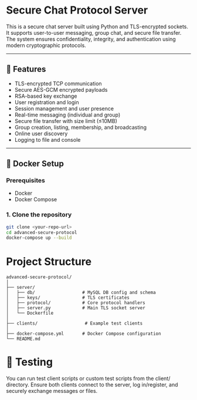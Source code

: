 # Secure Chat Protocol Server

This is a secure chat server built using Python and TLS-encrypted sockets. It supports user-to-user messaging, group chat, and secure file transfer. The system ensures confidentiality, integrity, and authentication using modern cryptographic protocols.

---

## 🚀 Features

- TLS-encrypted TCP communication
- Secure AES-GCM encrypted payloads
- RSA-based key exchange
- User registration and login
- Session management and user presence
- Real-time messaging (individual and group)
- Secure file transfer with size limit (≤10MB)
- Group creation, listing, membership, and broadcasting
- Online user discovery
- Logging to file and console

---

## 🐳 Docker Setup

### Prerequisites

- Docker
- Docker Compose

### 1. Clone the repository

```bash
git clone <your-repo-url>
cd advanced-secure-protocol
docker-compose up --build
```
# Project Structure
```
advanced-secure-protocol/
│
├── server/
│   ├── db/                  # MySQL DB config and schema
│   ├── keys/                # TLS certificates
│   ├── protocol/            # Core protocol handlers
│   ├── server.py            # Main TLS socket server
│   └── Dockerfile
│
├── clients/                  # Example test clients
│
├── docker-compose.yml       # Docker Compose configuration
└── README.md
```
# 🧪 Testing

You can run test client scripts or custom test scripts from the client/ directory.
Ensure both clients connect to the server, log in/register, and securely exchange messages or files.